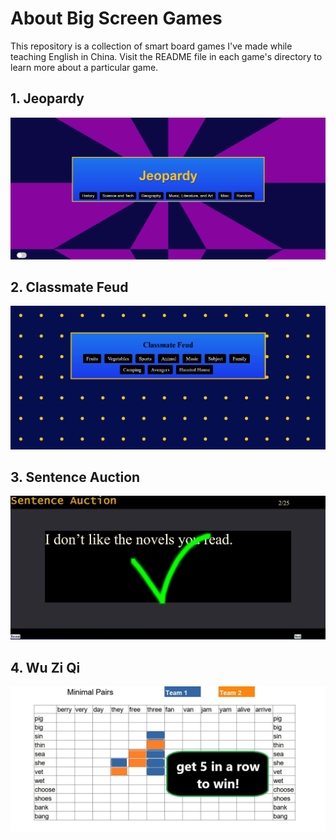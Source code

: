# About **Big Screen Games**

This repository is a collection of smart board games I've made while teaching English in China. Visit the README file in each game's directory to learn more about a particular game.

## 1. Jeopardy
<img src="00_img-readme/jeopardy-menu.jpg" alt="jeopardy" width="600" height="auto"/>

## 2. Classmate Feud
<img src="00_img-readme/classmate-feud-menu.jpg" alt="classmate feud" width="600" height="auto"/>

## 3. Sentence Auction
<img src="00_img-readme/sentence-auction-right-answer.jpg" alt="sentence auction" width="600" height="auto"/>

## 4. Wu Zi Qi
<img src="00_img-readme/wu-zi-qi_example.jpg" alt="wu zi qi" width="600" height="auto"/>